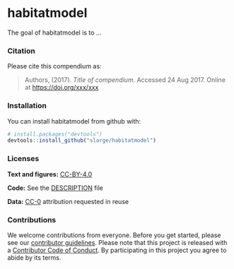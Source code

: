 
<!-- README.md is generated from README.Rmd. Please edit that file -->
habitatmodel
============

The goal of habitatmodel is to ...

### Citation

Please cite this compendium as:

> Authors, (2017). *Title of compendium*. Accessed 24 Aug 2017. Online at <https://doi.org/xxx/xxx>

### Installation

You can install habitatmodel from github with:

``` r
# install.packages("devtools")
devtools::install_github("slarge/habitatmodel")
```

### Licenses

**Text and figures:** [CC-BY-4.0](http://creativecommons.org/licenses/by/4.0/)

**Code:** See the [DESCRIPTION](DESCRIPTION) file

**Data:** [CC-0](http://creativecommons.org/publicdomain/zero/1.0/) attribution requested in reuse

### Contributions

We welcome contributions from everyone. Before you get started, please see our [contributor guidelines](CONTRIBUTING.md). Please note that this project is released with a [Contributor Code of Conduct](CONDUCT.md). By participating in this project you agree to abide by its terms.
